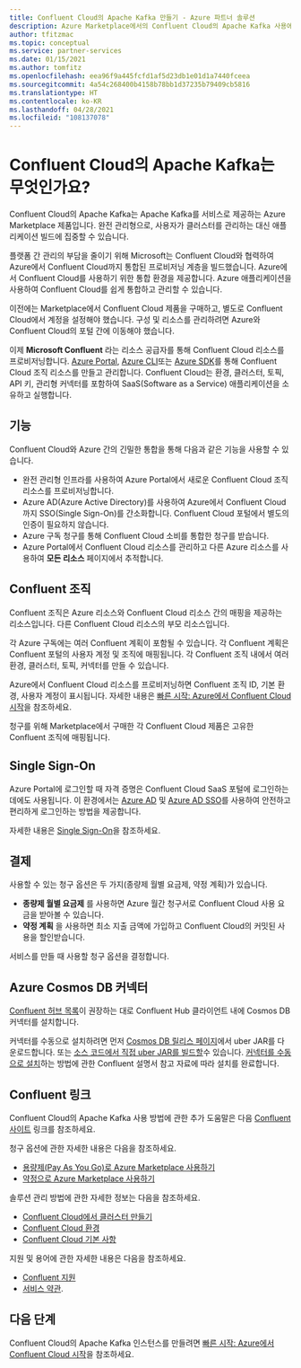 ```yaml
---
title: Confluent Cloud의 Apache Kafka 만들기 - Azure 파트너 솔루션
description: Azure Marketplace에서의 Confluent Cloud의 Apache Kafka 사용에 관한 자세한 정보.
author: tfitzmac
ms.topic: conceptual
ms.service: partner-services
ms.date: 01/15/2021
ms.author: tomfitz
ms.openlocfilehash: eea96f9a445fcfd1af5d23db1e01d1a7440fceea
ms.sourcegitcommit: 4a54c268400b4158b78bb1d37235b79409cb5816
ms.translationtype: HT
ms.contentlocale: ko-KR
ms.lasthandoff: 04/28/2021
ms.locfileid: "108137078"
---
```

# <a name="what-is-apache-kafka-for-confluent-cloud"></a>Confluent Cloud의 Apache Kafka는 무엇인가요?

Confluent Cloud의 Apache Kafka는 Apache Kafka를 서비스로 제공하는 Azure Marketplace 제품입니다. 완전 관리형으로, 사용자가 클러스터를 관리하는 대신 애플리케이션 빌드에 집중할 수 있습니다.

플랫폼 간 관리의 부담을 줄이기 위해 Microsoft는 Confluent Cloud와 협력하여 Azure에서 Confluent Cloud까지 통합된 프로비저닝 계층을 빌드했습니다. Azure에서 Confluent Cloud를 사용하기 위한 통합 환경을 제공합니다. Azure 애플리케이션을 사용하여 Confluent Cloud를 쉽게 통합하고 관리할 수 있습니다.

이전에는 Marketplace에서 Confluent Cloud 제품을 구매하고, 별도로 Confluent Cloud에서 계정을 설정해야 했습니다. 구성 및 리소스를 관리하려면 Azure와 Confluent Cloud의 포털 간에 이동해야 했습니다.

이제 **Microsoft Confluent** 라는 리소스 공급자를 통해 Confluent Cloud 리소스를 프로비저닝합니다. [Azure Portal](https://portal.azure.com/), [Azure CLI](/cli/azure/)또는 [Azure SDK](/azure/#languages-and-tools)를 통해 Confluent Cloud 조직 리소스를 만들고 관리합니다. Confluent Cloud는 환경, 클러스터, 토픽, API 키, 관리형 커넥터를 포함하여 SaaS(Software as a Service) 애플리케이션을 소유하고 실행합니다.

## <a name="capabilities"></a>기능

Confluent Cloud와 Azure 간의 긴밀한 통합을 통해 다음과 같은 기능을 사용할 수 있습니다.

- 완전 관리형 인프라를 사용하여 Azure Portal에서 새로운 Confluent Cloud 조직 리소스를 프로비저닝합니다.
- Azure AD(Azure Active Directory)를 사용하여 Azure에서 Confluent Cloud까지 SSO(Single Sign-On)를 간소화합니다. Confluent Cloud 포털에서 별도의 인증이 필요하지 않습니다.
- Azure 구독 청구를 통해 Confluent Cloud 소비를 통합한 청구를 받습니다.
- Azure Portal에서 Confluent Cloud 리소스를 관리하고 다른 Azure 리소스를 사용하여 **모든 리소스** 페이지에서 추적합니다.

## <a name="confluent-organization"></a>Confluent 조직

Confluent 조직은 Azure 리소스와 Confluent Cloud 리소스 간의 매핑을 제공하는 리소스입니다. 다른 Confluent Cloud 리소스의 부모 리소스입니다.

각 Azure 구독에는 여러 Confluent 계획이 포함될 수 있습니다. 각 Confluent 계획은 Confluent 포털의 사용자 계정 및 조직에 매핑됩니다. 각 Confluent 조직 내에서 여러 환경, 클러스터, 토픽, 커넥터를 만들 수 있습니다.

Azure에서 Confluent Cloud 리소스를 프로비저닝하면 Confluent 조직 ID, 기본 환경, 사용자 계정이 표시됩니다. 자세한 내용은 [빠른 시작: Azure에서 Confluent Cloud 시작](create.md)을 참조하세요.

청구를 위해 Marketplace에서 구매한 각 Confluent Cloud 제품은 고유한 Confluent 조직에 매핑됩니다.

## <a name="single-sign-on"></a>Single Sign-On

Azure Portal에 로그인할 때 자격 증명은 Confluent Cloud SaaS 포털에 로그인하는 데에도 사용됩니다. 이 환경에서는 [Azure AD](../../active-directory/fundamentals/active-directory-whatis.md) 및 [Azure AD SSO](../../active-directory/manage-apps/what-is-single-sign-on.md)를 사용하여 안전하고 편리하게 로그인하는 방법을 제공합니다.

자세한 내용은 [Single Sign-On](manage.md#single-sign-on)을 참조하세요.

## <a name="billing"></a>결제

사용할 수 있는 청구 옵션은 두 가지(종량제 월별 요금제, 약정 계획)가 있습니다.

- **종량제 월별 요금제** 를 사용하면 Azure 월간 청구서로 Confluent Cloud 사용 요금을 받아볼 수 있습니다.
- **약정 계획** 을 사용하면 최소 지출 금액에 가입하고 Confluent Cloud의 커밋된 사용을 할인받습니다.

서비스를 만들 때 사용할 청구 옵션을 결정합니다.

## <a name="connector-to-azure-cosmos-db"></a>Azure Cosmos DB 커넥터

[Confluent 허브 목록](https://www.confluent.io/hub/microsoftcorporation/kafka-connect-cosmos)이 권장하는 대로 Confluent Hub 클라이언트 내에 Cosmos DB 커넥터를 설치합니다. 

커넥터를 수동으로 설치하려면 먼저 [Cosmos DB 릴리스 페이지](https://github.com/microsoft/kafka-connect-cosmosdb/releases)에서 uber JAR를 다운로드합니다. 또는 [소스 코드에서 직접 uber JAR를 빌드할](https://github.com/microsoft/kafka-connect-cosmosdb/blob/dev/doc/README_Sink.md#install-sink-connector)수 있습니다. [커넥터를 수동으로 설치](https://docs.confluent.io/home/connect/install.html#install-connector-manually)하는 방법에 관한 Confluent 설명서 참고 자료에 따라 설치를 완료합니다.  

## <a name="confluent-links"></a>Confluent 링크

Confluent Cloud의 Apache Kafka 사용 방법에 관한 추가 도움말은 다음 [Confluent 사이트](https://docs.confluent.io/home/overview.html) 링크를 참조하세요.

청구 옵션에 관한 자세한 내용은 다음을 참조하세요.

* [용량제(Pay As You Go)로 Azure Marketplace 사용하기](https://docs.confluent.io/cloud/current/billing/ccloud-azure-payg.html)
* [약정으로 Azure Marketplace 사용하기](https://docs.confluent.io/cloud/current/billing/ccloud-azure-ubb.html)

솔루션 관리 방법에 관한 자세한 정보는 다음을 참조하세요.

* [Confluent Cloud에서 클러스터 만들기](https://docs.confluent.io/cloud/current/clusters/create-cluster.html)
* [Confluent Cloud 환경](https://docs.confluent.io/current/cloud/using/environments.html)
* [Confluent Cloud 기본 사항](https://docs.confluent.io/current/cloud/using/cloud-basics.html)

지원 및 용어에 관한 자세한 내용은 다음을 참조하세요.

* [Confluent 지원](https://support.confluent.io)
* [서비스 약관](https://www.confluent.io/confluent-cloud-tos).

## <a name="next-steps"></a>다음 단계

Confluent Cloud의 Apache Kafka 인스턴스를 만들려면 [빠른 시작: Azure에서 Confluent Cloud 시작](create.md)을 참조하세요.